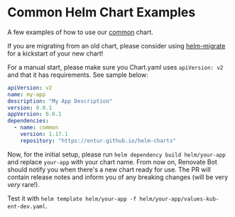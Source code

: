 # Common Helm Chart Examples

A few examples of how to use our [common](https://github.com/entur/helm-charts/tree/main/charts/common) chart.

If you are migrating from an old chart, please consider using [helm-migrate](https://bitbucket.org/enturas/helm-migrate) for a kickstart of your new chart!

For a manual start, please make sure you Chart.yaml uses `apiVersion: v2` and that it has requirements. See sample below:

```yaml
apiVersion: v2
name: my-app
description: "My App Description"
version: 0.0.1
appVersion: 0.0.1
dependencies:
  - name: common
    version: 1.17.1
    repository: "https://entur.github.io/helm-charts"
```

Now, for the initial setup, please run `helm dependency build helm/your-app` and replace `your-app` with your chart name.
From now on, Renovate Bot should notify you when there's a new chart ready for use.
The PR will contain release notes and inform you of any breaking changes (will be very _very_ rare!).

Test it with `helm template helm/your-app -f helm/your-app/values-kub-ent-dev.yaml`.
